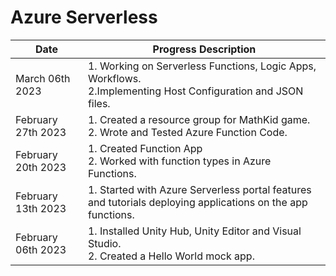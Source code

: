 # Azure Serverless
| Date | Progress Description | 
| --------------- | --------------- |
| March 06th 2023  | 1. Working on Serverless Functions, Logic Apps, Workflows. <br> 2.Implementing Host Configuration and JSON files.|
| February 27th 2023 | 1. Created a resource group for MathKid game. <br> 2. Wrote and Tested Azure Function Code.|
| February 20th 2023 | 1. Created Function App <br> 2. Worked with function types in Azure Functions.|
| February 13th 2023 | 1. Started with Azure Serverless portal features and tutorials deploying applications on the app functions.|
| February 06th 2023 | 1. Installed Unity Hub, Unity Editor and Visual Studio. <br> 2. Created a Hello World mock app.|
